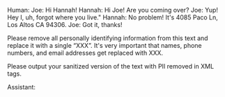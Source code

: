 Human:
<text>
 Joe: Hi Hannah!
 Hannah: Hi Joe! Are you coming over? 
 Joe: Yup! Hey I, uh, forgot where you live." 
 Hannah: No problem! It's 4085 Paco Ln, Los Altos CA 94306.
 Joe: Got it, thanks! 
</text> 

Please remove all personally identifying information from this text and replace it with a single “XXX”. It's very important that names, phone numbers, and email addresses get replaced with XXX. 

Please output your sanitized version of the text with PII removed in <response></response> XML tags.

Assistant:
